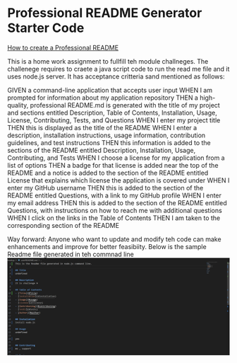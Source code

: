 # Professional README Generator Starter Code

[How to create a Professional README](https://coding-boot-camp.github.io/full-stack/github/professional-readme-guide)


This is a home work assignment to fullfill teh module challneges.
The challenege requires to craete a java script code to run the read me file  and it uses node.js server.
It has acceptance critteria sand mentioned as follows:

GIVEN a command-line application that accepts user input
WHEN I am prompted for information about my application repository
THEN a high-quality, professional README.md is generated with the title of my project and sections entitled Description, Table of Contents, Installation, Usage, License, Contributing, Tests, and Questions
WHEN I enter my project title
THEN this is displayed as the title of the README
WHEN I enter a description, installation instructions, usage information, contribution guidelines, and test instructions
THEN this information is added to the sections of the README entitled Description, Installation, Usage, Contributing, and Tests
WHEN I choose a license for my application from a list of options
THEN a badge for that license is added near the top of the README and a notice is added to the section of the README entitled License that explains which license the application is covered under
WHEN I enter my GitHub username
THEN this is added to the section of the README entitled Questions, with a link to my GitHub profile
WHEN I enter my email address
THEN this is added to the section of the README entitled Questions, with instructions on how to reach me with additional questions
WHEN I click on the links in the Table of Contents
THEN I am taken to the corresponding section of the README


Way forward: Anyone who want to  update and modify teh code can make enhancements and improve for better feasibiity.
Below is the sample Readme file generated in teh commnad line
![Alt text](image.png)